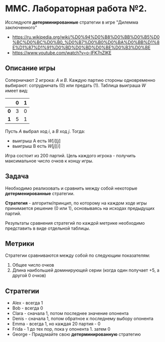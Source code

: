 # ММС. Лабораторная работа №2.

Исследуютя **детерминированные** стратегии в игре
"Дилемма заключенного"

* https://ru.wikipedia.org/wiki/%D0%94%D0%B8%D0%BB%D0%B5%D0%BC%D0%BC%D0%B0_%D0%B7%D0%B0%D0%BA%D0%BB%D1%8E%D1%87%D1%91%D0%BD%D0%BD%D0%BE%D0%B3%D0%BE
* https://www.youtube.com/watch?v=o-lFK7nZIKE
## Описание игры
Соперничают 2 игрока: $A$ и $B$. Каждую партию стороны одновременно выбирают: сотрудничать ($0$) или предать ($1$).
Таблица выиграша $W$ имеет вид:

|         | 0   | 1   |
| ------- | --- | --- |
| **0**   | 3   | 0   |
| **1**   | 5   | 1   |

Пусть $A$ выбрал ход $i$, а $B$ ход $j$. 
Тогда:
* выигрыш A есть $W[i][j]$
* выигрыш B есть $W[j][i]$

Игра состоит из $200$ партий.
Цель каждого игрока - получить максимальное число очков к концу игры.

## Задача
Необходимо реализовать и сравнить между собой некоторые **детерменированные** стратегии.

**Стратегия** - алгоритм/принцип, по которому на каждом ходе игры принимается решение (0 или 1), основываясь на исходах предыдущих партий.

Результаты сравнения стратегий по каждой метрике необходимо представить в виде отдельной таблицы.

## Метрики
Стратегии сравниваются между собой по следующим показателям:
1. Общее число очков
2. Длина наибольшей доминирующей серии (когда один получает +5, а другой 0 очков)

## Стратегии
* Alex - всегда 1
* Bob - всегда 0
* Clara - сначала 1, потом последнее значение опонента
* Denis - сначала 1, потом обратное к последнему выбору опонента
* Emma - всегда 1, но каждая 20 партия - 0
* Frida - 1 до тех пор, пока у опонента 1. затем 0
* George - Придумайте свою **детерминированную** стратегию